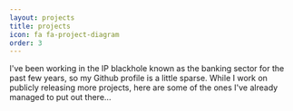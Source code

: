```yaml
---
layout: projects
title: projects
icon: fa fa-project-diagram
order: 3
---
```


I've been working in the IP blackhole known as the banking sector for the past few years, so my Github profile is a little sparse. While I work on publicly releasing more projects, here are some of the ones I've already managed to put out there...

